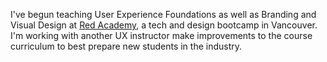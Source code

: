 ---
---

I've begun teaching User Experience Foundations as well as Branding and Visual Design at <a href="https://redacademy.com/vancouver/" target="_blank" rel="noreferrer">Red Academy</a>, a tech and design bootcamp in Vancouver. I'm working with another UX instructor make improvements to the course curriculum to best prepare new students in the industry.
